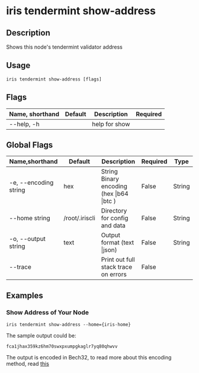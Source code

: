 # iris tendermint show-address

## Description

Shows this node's tendermint validator address

## Usage

```
iris tendermint show-address [flags]
```

## Flags

| Name, shorthand      | Default           | Description                                                    | Required |
| -------------------- | ----------------- | -------------------------------------------------------------- | -------- |
| --help, -h           |                   | help for show                                                  |          |

## Global Flags

| Name,shorthand        | Default        | Description                                 | Required | Type   |
| --------------------- | -------------- | ------------------------------------------- | -------- | ------ |
| -e, --encoding string | hex            | String   Binary encoding (hex \|b64 \|btc ) | False    | String |
| --home string         | /root/.iriscli | Directory for config and data               | False    | String |
| -o, --output string   | text           | Output format (text \|json)                 | False    | String |
| --trace               |                | Print out full stack trace on errors        | False    |        |

## Examples

### Show Address of Your Node

```shell
iris tendermint show-address --home={iris-home}
```

The sample output could be:
```$xslt
fca1jhax359kz6hm70swxpxumpgkaglr7yq80qhwvv
```

The output is encoded in Bech32, to read more about this encoding method, read [this](../../features/basic-concepts/bech32-prefix.md)
